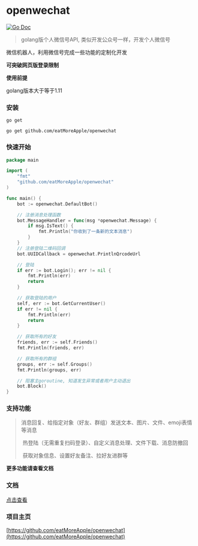 

# openwechat

[![Go Doc](https://pkg.go.dev/badge/github.com/eatMoreApple/openwechat)](https://godoc.org/github.com/eatMoreApple/openwechat)

> golang版个人微信号API, 类似开发公众号一样，开发个人微信号



微信机器人，利用微信号完成一些功能的定制化开发



**可突破网页版登录限制**	



**使用前提**

golang版本大于等于1.11



### 安装

`go get`

```shell
go get github.com/eatMoreApple/openwechat
```



### 快速开始

```go
package main

import (
	"fmt"
	"github.com/eatMoreApple/openwechat"
)

func main() {
	bot := openwechat.DefaultBot()

	// 注册消息处理函数
	bot.MessageHandler = func(msg *openwechat.Message) {
		if msg.IsText() {
			fmt.Println("你收到了一条新的文本消息")
		}
	}
	// 注册登陆二维码回调
	bot.UUIDCallback = openwechat.PrintlnQrcodeUrl

	// 登陆
	if err := bot.Login(); err != nil {
		fmt.Println(err)
		return
	}

	// 获取登陆的用户
	self, err := bot.GetCurrentUser()
	if err != nil {
		fmt.Println(err)
		return
	}

	// 获取所有的好友
	friends, err := self.Friends()
	fmt.Println(friends, err)

	// 获取所有的群组
	groups, err := self.Groups()
	fmt.Println(groups, err)

	// 阻塞主goroutine, 知道发生异常或者用户主动退出
	bot.Block()
}
```



### 支持功能

> ​	消息回复、给指定对象（好友、群组）发送文本、图片、文件、emoji表情等消息
>
> ​	热登陆（无需重复扫码登录）、自定义消息处理、文件下载、消息防撤回
>
> ​	获取对象信息、设置好友备注、拉好友进群等



**更多功能请查看文档**



### 文档

[点击查看](doc/doc.md)

### 项目主页

[https://github.com/eatMoreApple/openwechat](https://github.com/eatMoreApple/openwechat)



